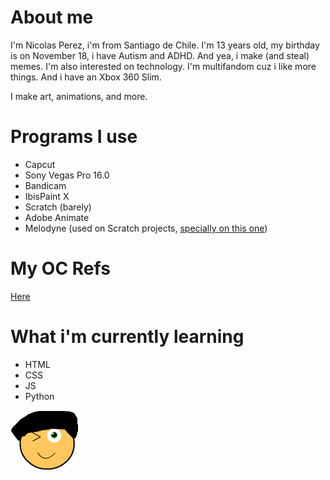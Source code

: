 # About me
I'm Nicolas Perez, i'm from Santiago de Chile. I'm 13 years old, my birthday is on November 18, i have Autism and ADHD. And yea, i make (and steal) memes. I'm also interested on technology. I'm multifandom cuz i like more things. And i have an Xbox 360 Slim.

I make art, animations, and more.

# Programs I use
- Capcut
- Sony Vegas Pro 16.0
- Bandicam
- IbisPaint X
- Scratch (barely)
- Adobe Animate
- Melodyne (used on Scratch projects, [specially on this one](https://scratch.mit.edu/projects/798802452/))

# My OC Refs
[Here](https://nicolasperez.neocities.org/oc/)

# What i'm currently learning
- HTML
- CSS
- JS
- Python

![Me](iconos.png)

<!---
nicoanimateyt/nicoanimateyt is a ✨ special ✨ repository because its `README.md` (this file) appears on your GitHub profile.
You can click the Preview link to take a look at your changes.

--->
